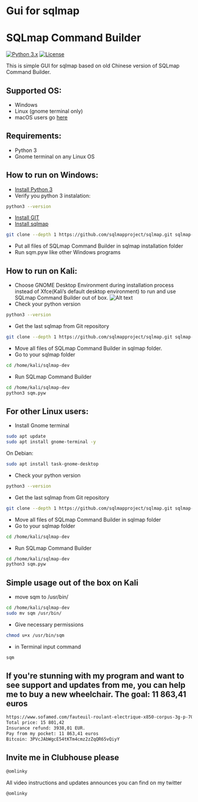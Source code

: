 # Gui for sqlmap
# SQLmap Command Builder

[![Python 3.x](https://img.shields.io/badge/python-3.x-yellow.svg)](https://www.python.org/) [![License](https://img.shields.io/badge/license-GPLv2-red.svg)](https://github.com/omlinky/sqm/blob/main/LICENSE)

This is simple GUI for sqlmap based on old Chinese version of SQLmap Command Builder.

## Supported OS:

- Windows
- Linux (gnome terminal only)
- macOS users go [here](https://github.com/omlinky/sqm_macos)


## Requirements:

- Python 3
- Gnome terminal on any Linux OS

## How to run on Windows:

- [Install Python 3](https://www.python.org)
- Verify you python 3 instalation:
```sh
python3 --version
```
- [Install GIT](https://gitforwindows.org/)
- [Install sqlmap](https://github.com/sqlmapproject/sqlmap)
```sh
git clone --depth 1 https://github.com/sqlmapproject/sqlmap.git sqlmap-dev
```
- Put all files of SQLmap Command Builder in sqlmap installation folder
- Run sqm.pyw like other Windows programs 

## How to run on Kali:

- Choose GNOME Desktop Environment during installation process instead of Xfce(Kali’s default desktop environment) to run and use SQLmap Command Builder out of box.
![Alt text](https://user-images.githubusercontent.com/79360483/110434494-2c422b00-80b2-11eb-8dba-15bee96a553a.png)
- Check your python version
```sh
python3 --version
```
- Get the last sqlmap from Git repository
```sh
git clone --depth 1 https://github.com/sqlmapproject/sqlmap.git sqlmap-dev
```
- Move all files of SQLmap Command Builder in sqlmap folder.
- Go to your sqlmap folder
```sh
cd /home/kali/sqlmap-dev
```
- Run SQLmap Command Builder
```sh
cd /home/kali/sqlmap-dev
python3 sqm.pyw
```

## For other Linux users:
- Install Gnome terminal
```sh
sudo apt update
sudo apt install gnome-terminal -y
```
On Debian:
```sh
sudo apt install task-gnome-desktop
```
- Check your python version
```sh
python3 --version
```
- Get the last sqlmap from Git repository
```sh
git clone --depth 1 https://github.com/sqlmapproject/sqlmap.git sqlmap-dev
```
- Move all files of SQLmap Command Builder in sqlmap folder
- Go to your sqlmap folder
```sh
cd /home/kali/sqlmap-dev
```
- Run SQLmap Command Builder
```sh
cd /home/kali/sqlmap-dev
python3 sqm.pyw
```

## Simple usage out of the box on Kali
- move sqm to /usr/bin/
```sh
cd /home/kali/sqlmap-dev
sudo mv sqm /usr/bin/
```
- Give necessary permissions
```sh
chmod u+x /usr/bin/sqm
```
- in Terminal input command
```sh
sqm
```

## If you're stunning with my program and want to see support and updates from me, you can help me to buy a new wheelchair. The goal: 11 863,41 euros

```sh
https://www.sofamed.com/fauteuil-roulant-electrique-x850-corpus-3g-p-7095.html
Total price: 15 801,42
Insurance refund: 3938,01 EUR.
Pay from my pocket: 11 863,41 euros
Bitcoin: 3PVcJAbWgcE54tKTm4cmz2zZqQR65vQiyY
```

## Invite me in Clubhouse please
```sh
@omlinky
```

All video instructions and updates announces you can find on my twitter 
```sh
@omlinky
```

